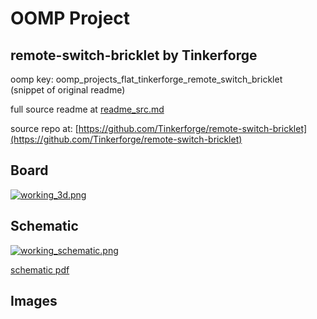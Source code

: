# OOMP Project  
## remote-switch-bricklet  by Tinkerforge  
  
oomp key: oomp_projects_flat_tinkerforge_remote_switch_bricklet  
(snippet of original readme)  
  
  
  full source readme at [readme_src.md](readme_src.md)  
  
source repo at: [https://github.com/Tinkerforge/remote-switch-bricklet](https://github.com/Tinkerforge/remote-switch-bricklet)  
## Board  
  
[![working_3d.png](working_3d_600.png)](working_3d.png)  
## Schematic  
  
[![working_schematic.png](working_schematic_600.png)](working_schematic.png)  
  
[schematic pdf](working_schematic.pdf)  
## Images  
